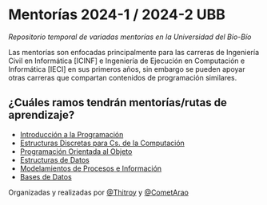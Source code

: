 # Mentorías 2024-1 / 2024-2 UBB

_Repositorio *temporal* de variadas mentorías en la Universidad del Bío-Bío_

Las mentorías son enfocadas principalmente para las carreras de Ingeniería Civil en Informática [ICINF] e Ingeniería de Ejecución en Computación e Informática [IECI] en sus primeros años, sin embargo se pueden apoyar otras carreras que compartan contenidos de programación similares.

## ¿Cuáles ramos tendrán mentorías/rutas de aprendizaje?

- [Introducción a la Programación](https://github.com/CometArao/ClasesUBB2024/tree/main/Introduccion%20a%20la%20Programacion)
- [Estructuras Discretas para Cs. de la Computación](https://github.com/CometArao/ClasesUBB2024/tree/main/Estructuras%20Discretas%20para%20Cs.%20de%20la%20Computaci%C3%B3n)
- [Programación Orientada al Objeto](https://github.com/CometArao/ClasesUBB2024/tree/main/Programacion%20Orientada%20a%20Objeto%20(POO))
- [Estructuras de Datos](https://github.com/CometArao/ClasesUBB2024/tree/main/Estructuras%20de%20Datos)
- [Modelamientos de Procesos e Información](https://github.com/CometArao/ClasesUBB2024/tree/main/Modelamientos%20de%20Procesos%20e%20Informacion)
- [Bases de Datos](https://github.com/CometArao/ClasesUBB2024/tree/main/Base%20de%20Datos)

Organizadas y realizadas por [@Thitroy](https://github.com/Thitroy) y [@CometArao](https://github.com/CometArao)
